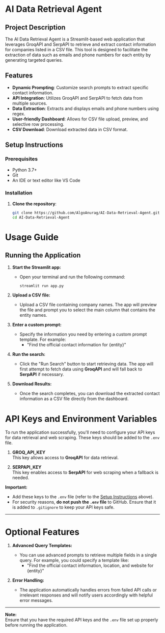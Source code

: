 # AI Data Retrieval Agent

## Project Description

The AI Data Retrieval Agent is a Streamlit-based web application that leverages GroqAPI and SerpAPI to retrieve and extract contact information for companies listed in a CSV file. This tool is designed to facilitate the extraction of data such as emails and phone numbers for each entity by generating targeted queries.

## Features

- **Dynamic Prompting**: Customize search prompts to extract specific contact information.
- **API Integration**: Utilizes GroqAPI and SerpAPI to fetch data from multiple sources.
- **Data Extraction**: Extracts and displays emails and phone numbers using regex.
- **User-friendly Dashboard**: Allows for CSV file upload, preview, and selective row processing.
- **CSV Download**: Download extracted data in CSV format.

## Setup Instructions

### Prerequisites

- Python 3.7+
- Git
- An IDE or text editor like VS Code

### Installation

1. **Clone the repository**:
   ```bash
   git clone https://github.com/AlgoAnurag/AI-Data-Retrieval-Agent.git
   cd AI-Data-Retrieval-Agent

# Usage Guide

## Running the Application

1. **Start the Streamlit app:**
   - Open your terminal and run the following command:
     ```bash
     streamlit run app.py
     ```

2. **Upload a CSV file:**
   - Upload a CSV file containing company names. The app will preview the file and prompt you to select the main column that contains the entity names.

3. **Enter a custom prompt:**
   - Specify the information you need by entering a custom prompt template. For example:
     - "Find the official contact information for {entity}"

4. **Run the search:**
   - Click the "Run Search" button to start retrieving data. The app will first attempt to fetch data using **GroqAPI** and will fall back to **SerpAPI** if necessary.

5. **Download Results:**
   - Once the search completes, you can download the extracted contact information as a CSV file directly from the dashboard.

# API Keys and Environment Variables

To run the application successfully, you'll need to configure your API keys for data retrieval and web scraping. These keys should be added to the `.env` file.

1. **GROQ_API_KEY**  
   This key allows access to **GroqAPI** for data retrieval.

2. **SERPAPI_KEY**  
   This key enables access to **SerpAPI** for web scraping when a fallback is needed.

**Important:**
- Add these keys to the `.env` file (refer to the [Setup Instructions](#setup-instructions) above).
- For security reasons, **do not push the `.env` file** to GitHub. Ensure that it is added to `.gitignore` to keep your API keys safe.

---

# Optional Features

1. **Advanced Query Templates:**
   - You can use advanced prompts to retrieve multiple fields in a single query. For example, you could specify a template like:
     - "Find the official contact information, location, and website for {entity}"

2. **Error Handling:**
   - The application automatically handles errors from failed API calls or irrelevant responses and will notify users accordingly with helpful error messages.

---

**Note:**  
Ensure that you have the required API keys and the `.env` file set up properly before running the application.
